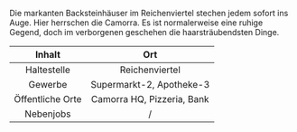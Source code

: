 Die markanten Backsteinhäuser im Reichenviertel stechen jedem sofort ins Auge. Hier herrschen die Camorra. Es ist normalerweise eine ruhige Gegend, doch im verborgenen geschehen die haarsträubendsten Dinge.

| Inhalt | Ort |
| :-: | :-: |
| Haltestelle | Reichenviertel |
| Gewerbe | Supermarkt-2, Apotheke-3 |
| Öffentliche Orte | Camorra HQ, Pizzeria, Bank |
| Nebenjobs | / |
